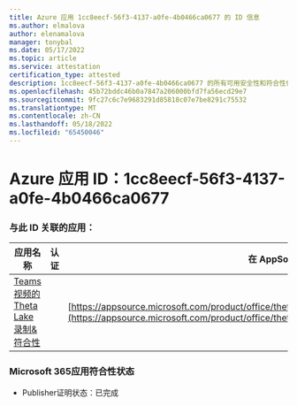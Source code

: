 ```yaml
---
title: Azure 应用 1cc8eecf-56f3-4137-a0fe-4b0466ca0677 的 ID 信息
ms.author: elmalova
author: elenamalova
manager: tonybal
ms.date: 05/17/2022
ms.topic: article
ms.service: attestation
certification_type: attested
description: 1cc8eecf-56f3-4137-a0fe-4b0466ca0677 的所有可用安全性和符合性信息。
ms.openlocfilehash: 45b72bddc46b0a7847a206000bfd7fa56ecd29e7
ms.sourcegitcommit: 9fc27c6c7e9683291d85818c07e7be8291c75532
ms.translationtype: MT
ms.contentlocale: zh-CN
ms.lasthandoff: 05/18/2022
ms.locfileid: "65450046"
---
```

# <a name="azure-app-id-1cc8eecf-56f3-4137-a0fe-4b0466ca0677"></a>Azure 应用 ID：1cc8eecf-56f3-4137-a0fe-4b0466ca0677


### <a name="apps-associated-with-this-id"></a>与此 ID 关联的应用：
| **应用名称** | **认证** | **在 AppSource 中查看** |
|--------------|---------------|-----------------------|
| [Teams视频的 Theta Lake 录制&amp;符合性](../forward/thetalake.thetalake_recording_and_compliance_for_teams.md) |  | [https://appsource.microsoft.com/product/office/thetalake.thetalake_recording_and_compliance_for_teams](https://appsource.microsoft.com/product/office/thetalake.thetalake_recording_and_compliance_for_teams) |

### <a name="microsoft-365-app-compliance-status"></a>Microsoft 365应用符合性状态
- Publisher证明状态：已完成
